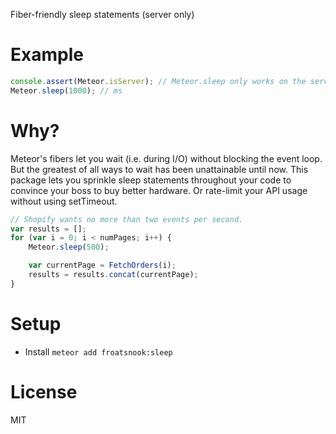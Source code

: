 Fiber-friendly sleep statements (server only)

Example
=======
```javascript
console.assert(Meteor.isServer); // Meteor.sleep only works on the server
Meteor.sleep(1000); // ms
```

Why?
====
Meteor's fibers let you wait (i.e. during I/O) without blocking the event loop.
But the greatest of all ways to wait has been unattainable until now.
This package lets you sprinkle sleep statements throughout your code to convince your boss to buy better hardware.
Or rate-limit your API usage without using setTimeout.

```javascript
// Shopify wants no more than two events per second.
var results = [];
for (var i = 0; i < numPages; i++) {
    Meteor.sleep(500);

    var currentPage = FetchOrders(i);
    results = results.concat(currentPage);
}
```

Setup
=====
* Install `meteor add froatsnook:sleep`

License
=======
MIT


